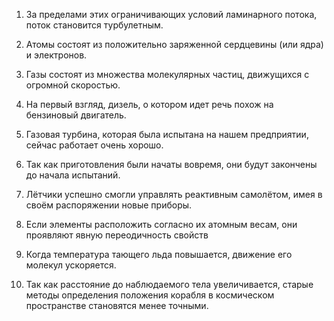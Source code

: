 1. За пределами этих ограничивающих условий ламинарного потока, поток становится турбулетным.

2. Атомы состоят из положительно заряженной сердцевины (или ядра) и электронов.

3. Газы состоят из множества молекулярных частиц, движущихся с огромной скоростью.

4. На первый взгляд, дизель, о котором идет речь похож на бензиновый двигатель.

5. Газовая турбина, которая была испытана на нашем предприятии, сейчас работает очень хорошо.

6. Так как приготовления были начаты вовремя, они будут  закончены до начала испытаний.

7. Лётчики успешно смогли управлять реактивным самолётом, имея в своём распоряжении новые приборы.

8. Если элементы расположить согласно их атомным весам, они проявляют явную переодичность свойств

9. Когда температура тающего льда повышается, движение его молекул ускоряется.

10. Так как расстояние до наблюдаемого тела увеличивается, старые методы определения положения корабля в космическом пространстве становятся менее точными.


